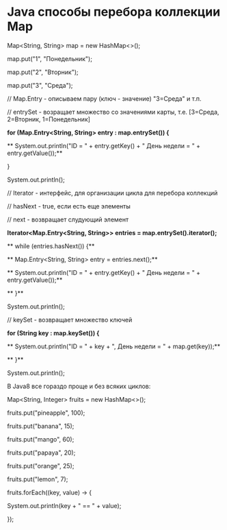 # Java способы перебора коллекции Map

Map\<String, String> map = new HashMap<>();

&#x20;   map.put("1", "Понедельник");

&#x20;   map.put("2", "Вторник");

&#x20;   map.put("3", "Среда");

&#x20;   // Map.Entry - описываем пару (ключ - значение) "3=Среда" и т.п.

&#x20;   // entrySet - возращает множество со значениями карты, т.е. \[3=Среда, 2=Вторник, 1=Понедельник]

&#x20;   **for (Map.Entry\<String, String> entry : map.entrySet()) {**

\*\*        System.out.println("ID =  " + entry.getKey() + " День недели = " + entry.getValue());\*\*

&#x20;   }

&#x20;   System.out.println();

&#x20;   // Iterator - интерфейс, для организации цикла для перебора коллекций

&#x20;   // hasNext - true, если есть еще элементы

&#x20;   // next - возвращает слудующий элемент

&#x20;   **Iterator\<Map.Entry\<String, String>> entries = map.entrySet().iterator();**

\*\*    while (entries.hasNext()) {\*\*

\*\*        Map.Entry\<String, String> entry = entries.next();\*\*

\*\*        System.out.println("ID = " + entry.getKey() + " День недели = " + entry.getValue());\*\*

\*\*    }\*\*

&#x20;   System.out.println();

&#x20;   // keySet - возвращает множество ключей

&#x20;   **for (String key : map.keySet()) {**

\*\*        System.out.println("ID = " + key + ", День недели = " +  map.get(key));\*\*

\*\*    }\*\*

&#x20;   System.out.println();

В Java8 все гораздо проще и без всяких циклов:

Map\<String, Integer> fruits = new HashMap<>();

fruits.put("pineapple", 100);

fruits.put("banana", 15);

fruits.put("mango", 60);

fruits.put("papaya", 20);

fruits.put("orange", 25);

fruits.put("lemon", 7);

fruits.forEach((key, value) -> {

&#x20;       System.out.println(key + " == " + value);

});
